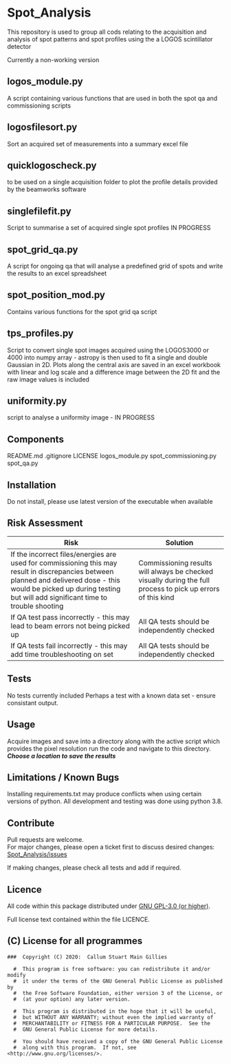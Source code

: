 # Spot_Analysis

This repository is used to group all cods relating to the acquisition and
analysis of spot patterns and spot profiles using the a LOGOS scintillator
detector

Currently a non-working version

## logos_module.py

A script containing various functions that are used in both the spot qa and
commissioning scripts

## logosfilesort.py

Sort an acquired set of measurements into a summary excel file

## quicklogoscheck.py

to be used on a single acquisition folder to plot the profile details provided
by the beamworks software

## singlefilefit.py

Script to summarise a set of acquired single spot profiles IN PROGRESS

## spot_grid_qa.py

A script for ongoing qa that will analyse a predefined grid of spots and write
the results to an excel spreadsheet

## spot_position_mod.py

Contains various functions for the spot grid qa script

## tps_profiles.py

Script to convert single spot images acquired using the LOGOS3000 or 4000 into
numpy array - astropy is then used to fit a single and double Gaussian in 2D.
Plots along the central axis are saved in an excel workbook with linear and log
scale and a difference image between the 2D fit and the raw image values is
included  

## uniformity.py

script to analyse a uniformity image - IN PROGRESS

## Components

README.md
.gitignore
LICENSE
logos_module.py
spot_commissioning.py
spot_qa.py

## Installation

Do not install, please use latest version of the executable when available

## Risk Assessment

| Risk | Solution |
| ----------- | ----------- |
| If the incorrect files/energies are used for commissioning this may result in discrepancies between planned and delivered dose - this would be picked up during testing but will add significant time to trouble shooting | Commissioning results will always be checked visually during the full process to pick up errors of this kind |
| If QA test pass incorrectly - this may lead to beam errors not being picked up | All QA tests should be independently checked |
| If QA tests fail incorrectly - this may add time troubleshooting on set | All QA tests should be independently checked |


## Tests

No tests currently included
Perhaps a test with a known data set - ensure consistant output.

## Usage

Acquire images and save into a directory along with the active script which
provides the pixel resolution
run the code and navigate to this directory.
***Choose a location to save the results***

## Limitations / Known Bugs

Installing requirements.txt may produce conflicts when using certain versions of python.
All development and testing was done using python 3.8.

## Contribute

Pull requests are welcome.  
For major changes, please open a ticket first to discuss desired changes:  
[Spot_Analysis/issues](http://github.com/UCLHp/Spot_Analysis/issues)

If making changes, please check all tests and add if required.

## Licence

All code within this package distributed under [GNU GPL-3.0 (or higher)](https://opensource.org/licenses/GPL-3.0).

Full license text contained within the file LICENCE.

## (C) License for all programmes

```
###  Copyright (C) 2020:  Callum Stuart Main Gillies

  #  This program is free software: you can redistribute it and/or modify
  #  it under the terms of the GNU General Public License as published by
  #  the Free Software Foundation, either version 3 of the License, or
  #  (at your option) any later version.

  #  This program is distributed in the hope that it will be useful,
  #  but WITHOUT ANY WARRANTY; without even the implied warranty of
  #  MERCHANTABILITY or FITNESS FOR A PARTICULAR PURPOSE.  See the
  #  GNU General Public License for more details.

  #  You should have received a copy of the GNU General Public License
  #  along with this program.  If not, see <http://www.gnu.org/licenses/>.
```
